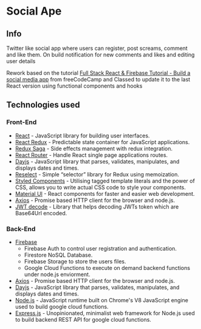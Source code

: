 # Social Ape

## Info

Twitter like social app where users can register, post screams, comment and like them. On build notification for new comments and likes and editing user details

Rework based on the tutorial [Full Stack React & Firebase Tutorial - Build a social media app](https://www.youtube.com/watch?v=m_u6P5k0vP0) from freeCodeCamp and Classed to update it to the last React version using functional components and hooks

## Technologies used

### Front-End

- [React](https://es.reactjs.org/) - JavaScript library for building user interfaces.
- [React Redux](https://react-redux.js.org/) - Predictable state container for JavaScript applications.
- [Redux Saga](https://redux-saga.js.org/) - Side effects management with redux integration.
- [React Router](https://reacttraining.com/react-router/) - Handle React single page applications routes.
- [Dayjs](https://github.com/iamkun/dayjs) - JavaScript library that parses, validates, manipulates, and displays dates and times.
- [Reselect](https://github.com/reduxjs/reselect) - Simple “selector” library for Redux using memoization.
- [Styled Components](https://styled-components.com/) - Utilising tagged template literals and the power of CSS, allows you to write actual CSS code to style your components.
- [Material UI](https://material-ui.com/) - React components for faster and easier web development.
- [Axios](https://github.com/axios/axios) - Promise based HTTP client for the browser and node.js.
- [JWT decode](https://github.com/auth0/jwt-decode) - Library that helps decoding JWTs token which are Base64Url encoded.

### Back-End

- [Firebase](https://firebase.google.com/)
  - Firebase Auth to control user registration and authentication.
  - Firestore NoSQL Database.
  - Firebase Storage to store the users files.
  - Google Cloud Functions to execute on demand backend functions under node.js enviorment.
- [Axios](https://github.com/axios/axios) - Promise based HTTP client for the browser and node.js.
- [Dayjs](https://github.com/iamkun/dayjs) - JavaScript library that parses, validates, manipulates, and displays dates and times.
- [Node.js](https://nodejs.org/en/) - JavaScript runtime built on Chrome's V8 JavaScript engine used to build google cloud functions.
- [Express.js](https://expressjs.com/) - Unopinionated, minimalist web framework for Node.js used to build backend REST API for google cloud functions.
